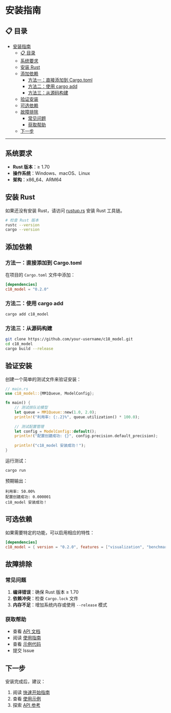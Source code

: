 # 安装指南

## 📋 目录

- [安装指南](#安装指南)
  - [📋 目录](#-目录)
  - [系统要求](#系统要求)
  - [安装 Rust](#安装-rust)
  - [添加依赖](#添加依赖)
    - [方法一：直接添加到 Cargo.toml](#方法一直接添加到-cargotoml)
    - [方法二：使用 cargo add](#方法二使用-cargo-add)
    - [方法三：从源码构建](#方法三从源码构建)
  - [验证安装](#验证安装)
  - [可选依赖](#可选依赖)
  - [故障排除](#故障排除)
    - [常见问题](#常见问题)
    - [获取帮助](#获取帮助)
  - [下一步](#下一步)

---

## 系统要求

- **Rust 版本**：≥ 1.70
- **操作系统**：Windows、macOS、Linux
- **架构**：x86_64、ARM64

## 安装 Rust

如果还没有安装 Rust，请访问 [rustup.rs](https://rustup.rs/) 安装 Rust 工具链。

```bash
# 检查 Rust 版本
rustc --version
cargo --version
```

## 添加依赖

### 方法一：直接添加到 Cargo.toml

在项目的 `Cargo.toml` 文件中添加：

```toml
[dependencies]
c18_model = "0.2.0"
```

### 方法二：使用 cargo add

```bash
cargo add c18_model
```

### 方法三：从源码构建

```bash
git clone https://github.com/your-username/c18_model.git
cd c18_model
cargo build --release
```

## 验证安装

创建一个简单的测试文件来验证安装：

```rust
// main.rs
use c18_model::{MM1Queue, ModelConfig};

fn main() {
    // 测试排队论模型
    let queue = MM1Queue::new(1.0, 2.0);
    println!("利用率: {:.2}%", queue.utilization() * 100.0);
    
    // 测试配置管理
    let config = ModelConfig::default();
    println!("配置创建成功: {}", config.precision.default_precision);
    
    println!("c18_model 安装成功！");
}
```

运行测试：

```bash
cargo run
```

预期输出：

```text
利用率: 50.00%
配置创建成功: 0.000001
c18_model 安装成功！
```

## 可选依赖

如果需要特定的功能，可以启用相应的特性：

```toml
[dependencies]
c18_model = { version = "0.2.0", features = ["visualization", "benchmarks"] }
```

## 故障排除

### 常见问题

1. **编译错误**：确保 Rust 版本 ≥ 1.70
2. **依赖冲突**：检查 `Cargo.lock` 文件
3. **内存不足**：增加系统内存或使用 `--release` 模式

### 获取帮助

- 查看 [API 文档](api-reference/)
- 阅读 [使用指南](guides/)
- 查看 [示例代码](examples/)
- 提交 Issue

## 下一步

安装完成后，建议：

1. 阅读 [快速开始指南](quick-start.md)
2. 查看 [使用示例](examples.md)
3. 探索 [API 参考](api-reference/)
